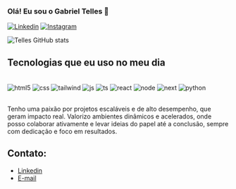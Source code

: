 
### Olá! Eu sou o Gabriel Telles 🤙

[![Linkedin](https://img.shields.io/badge/LinkedIn-0077B5?style=for-the-badge&logo=linkedin&logoColor=white)](https://www.linkedin.com/in/gdtelles)
[![Instagram](https://img.shields.io/badge/Instagram-E4405F?style=for-the-badge&logo=instagram&logoColor=white)](https://www.instagram.com/gdtelles)

![Telles GitHub stats](https://github-readme-stats.vercel.app/api?username=telleswq&show_icons=true&theme=dracula)

## Tecnologias que eu uso no meu dia

<div style:"display: inline_block"></br>
<img align="center" alt="html5" src="https://img.shields.io/badge/HTML5-E34F26?style=for-the-badge&logo=html5&logoColor=white">
<img align="center" alt="css" src="https://img.shields.io/badge/CSS3-1572B6?style=for-the-badge&logo=css3&logoColor=white">
<img align="center" alt="tailwind" src="https://img.shields.io/badge/Tailwind_CSS-38B2AC?style=for-the-badge&logo=tailwind-css&logoColor=white">
<img align="center" alt="js" src="https://img.shields.io/badge/JavaScript-F7DF1E?style=for-the-badge&logo=javascript&logoColor=black">
<img align="center" alt="ts" src="https://img.shields.io/badge/TypeScript-007ACC?style=for-the-badge&logo=typescript&logoColor=white">
<img align="center" alt="react" src="https://img.shields.io/badge/React-20232A?style=for-the-badge&logo=react&logoColor=61DAFB">
<img align="center" alt="node" src="https://img.shields.io/badge/Node.js-43853D?style=for-the-badge&logo=node.js&logoColor=white">
<img align="center" alt="next" src="https://img.shields.io/badge/Next.js-000?logo=nextdotjs&logoColor=fff&style=for-the-badge">
<img align="center" alt="python" src="https://img.shields.io/badge/Python-3776AB?style=for-the-badge&logo=python&logoColor=white">
</div><br>

Tenho uma paixão por projetos escaláveis e de alto desempenho, que geram impacto real. Valorizo ambientes dinâmicos e acelerados, onde posso colaborar ativamente e levar ideias do papel até a conclusão, sempre com dedicação e foco em resultados.

## Contato:
- [Linkedin](https://www.linkedin.com/in/gdtelles/)<br>
- [E-mail](telleswq@gmail.com)

